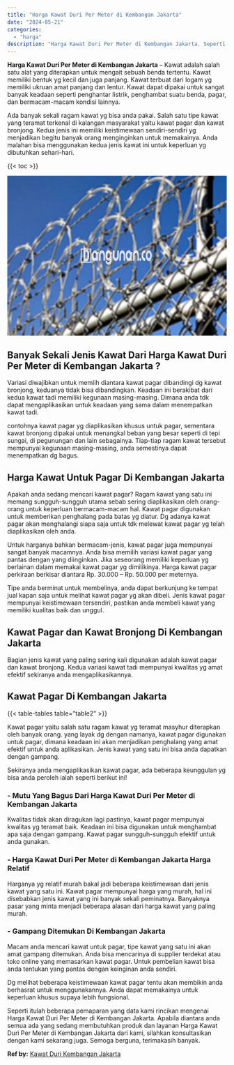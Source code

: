 ```yaml
---
title: "Harga Kawat Duri Per Meter di Kembangan Jakarta"
date: "2024-05-21"
categories: 
  - "harga"
description: "Harga Kawat Duri Per Meter di Kembangan Jakarta. Seperti itulah beberapa pemaparan yang data kami rincikan mengenai Harga Kawat Duri Per Meter di Kembangan J..."
---
```


**Harga Kawat Duri Per Meter di Kembangan Jakarta** – Kawat adalah salah satu alat yang diterapkan untuk mengait sebuah benda tertentu. Kawat memiliki bentuk yg kecil dan juga panjang. Kawat terbuat dari logam yg memiliki ukruan amat panjang dan lentur. Kawat dapat dipakai untuk sangat banyak keadaan seperti penghantar listrik, penghambat suatu benda, pagar, dan bermacam-macam kondisi lainnya.

Ada banyak sekali ragam kawat yg bisa anda pakai. Salah satu tipe kawat yang teramat terkenal di kalangan masyarakat yaitu kawat pagar dan kawat bronjong. Kedua jenis ini memiliki keistimewaan sendiri-sendiri yg menjadikan begitu banyak orang menginginkan untuk memakainya. Anda malahan bisa menggunakan kedua jenis kawat ini untuk keperluan yg dibutuhkan sehari-hari.

{{< toc >}}

![Harga Kawat Duri Per Meter di Kembangan Jakarta](/images/jual-kawat-murah02.png)

## Banyak Sekali Jenis Kawat Dari Harga Kawat Duri Per Meter di Kembangan Jakarta ?

Variasi diwajibkan untuk memlih diantara kawat pagar dibandingi dg kawat bronjong, keduanya tidak bisa dibandingkan. Keadaan ini berakibat dari kedua kawat tadi memiliki kegunaan masing-masing. Dimana anda tdk dapat mengaplikasikan untuk keadaan yang sama dalam menempatkan kawat tadi.

contohnya kawat pagar yg diaplikasikan khusus untuk pagar, sementara kawat bronjong dipakai untuk menangkal beban yang besar seperti di tepi sungai, di pegunungan dan lain sebagainya. Tiap-tiap ragam kawat tersebut mempunyai kegunaan masing-masing, anda semestinya dapat menempatkan dg bagus.

## Harga Kawat Untuk Pagar Di Kembangan Jakarta

Apakah anda sedang mencari kawat pagar? Ragam kawat yang satu ini memang sungguh-sungguh utama sebab sering diaplikasikan oleh orang-orang untuk keperluan bermacam-macam hal. Kawat pagar digunakan untuk memberikan penghalang pada batas yg diatur. Dg adanya kawat pagar akan menghalangi siapa saja untuk tdk melewat kawat pagar yg telah diaplikasikan oleh anda.

Untuk harganya bahkan bermacam-jenis, kawat pagar juga mempunyai sangat banyak macamnya. Anda bisa memilih variasi kawat pagar yang pantas dengan yang diinginkan. Jika seseorang memiliki keperluan yg berlainan dalam memakai kawat pagar yg dimilikinya. Harga kawat pagar perkiraan berkisar diantara Rp. 30.000 – Rp. 50.000 per meternya.

Tipe anda berminat untuk membelinya, anda dapat berkunjung ke tempat jual kapan saja untuk melihat kawat pagar yg akan dibeli. Jenis kawat pagar mempunyai keistimewaan tersendiri, pastikan anda membeli kawat yang memiliki kualitas baik dan unggul.

## Kawat Pagar dan Kawat Bronjong Di Kembangan Jakarta

Bagian jenis kawat yang paling sering kali digunakan adalah kawat pagar dan kawat bronjong. Kedua variasi kawat tadi mempunyai kwalitas yg amat efektif sekiranya anda mengaplikasikannya.

## Kawat Pagar Di Kembangan Jakarta

{{< table-tables table="table2" >}}

Kawat pagar yaitu salah satu ragam kawat yg teramat masyhur diterapkan oleh banyak orang. yang layak dg dengan namanya, kawat pagar digunakan untuk pagar, dimana keadaan ini akan menjadikan penghalang yang amat efektif untuk anda aplikasikan. Jenis kawat yang satu ini bisa anda dapatkan dengan gampang.

Sekiranya anda mengaplikasikan kawat pagar, ada beberapa keunggulan yg bisa anda peroleh ialah seperti berikut ini!

### \- Mutu Yang Bagus Dari Harga Kawat Duri Per Meter di Kembangan Jakarta

Kwalitas tidak akan diragukan lagi pastinya, kawat pagar mempunyai kwalitas yg teramat baik. Keadaan ini bisa digunakan untuk menghambat apa saja dengan gampang. Kawat pagar sungguh-sungguh efektif untuk anda gunakan.

### \- Harga Kawat Duri Per Meter di Kembangan Jakarta Harga Relatif

Harganya yg relatif murah bakal jadi beberapa keistimewaan dari jenis kawat yang satu ini. Kawat pagar mempunyai harga yang murah, hal ini disebabkan jenis kawat yang ini banyak sekali peminatnya. Banyaknya pasar yang minta menjadi beberapa alasan dari harga kawat yang paling murah.

### \- Gampang Ditemukan Di Kembangan Jakarta

Macam anda mencari kawat untuk pagar, tipe kawat yang satu ini akan amat gampang ditemukan. Anda bisa mencarinya di supplier terdekat atau toko online yang memasarkan kawat pagar. Untuk pembelian kawat bisa anda tentukan yang pantas dengan keinginan anda sendiri.

Dg melihat beberapa keistimewaan kawat pagar tentu akan membikin anda berhasrat untuk menggunakannya. Anda dapat memakainya untuk keperluan khusus supaya lebih fungsional.

Seperti itulah beberapa pemaparan yang data kami rincikan mengenai Harga Kawat Duri Per Meter di Kembangan Jakarta. Apabila diantara anda semua ada yang sedang membutuhkan produk dan layanan Harga Kawat Duri Per Meter di Kembangan Jakarta dari kami, silahkan konsultasikan dengan kami sekarang juga. Semoga berguna, terimakasih banyak.

**Ref by:** [Kawat Duri Kembangan Jakarta](https://id.wikipedia.org/wiki/Kawat)
